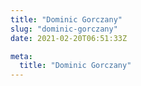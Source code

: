 ```yaml
---
title: "Dominic Gorczany"
slug: "dominic-gorczany"
date: 2021-02-20T06:51:33Z

meta:
  title: "Dominic Gorczany"
---
```


